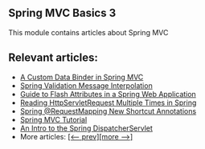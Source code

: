 ## Spring MVC Basics 3

This module contains articles about Spring MVC

## Relevant articles:
- [A Custom Data Binder in Spring MVC](https://www.baeldung.com/spring-mvc-custom-data-binder)
- [Spring Validation Message Interpolation](https://www.baeldung.com/spring-validation-message-interpolation)
- [Guide to Flash Attributes in a Spring Web Application](https://www.baeldung.com/spring-web-flash-attributes)
- [Reading HttpServletRequest Multiple Times in Spring](https://www.baeldung.com/spring-reading-httpservletrequest-multiple-times)
- [Spring @RequestMapping New Shortcut Annotations](https://www.baeldung.com/spring-new-requestmapping-shortcuts)
- [Spring MVC Tutorial](https://www.baeldung.com/spring-mvc-tutorial)
- [An Intro to the Spring DispatcherServlet](https://www.baeldung.com/spring-dispatcherservlet)
- More articles: [[<-- prev]](../spring-mvc-basics-2)[[more -->]](../spring-mvc-basics-4)
